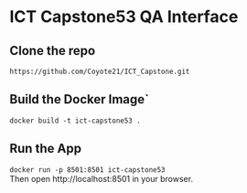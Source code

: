 # ICT Capstone53 QA Interface  
## Clone the repo  
`https://github.com/Coyote21/ICT_Capstone.git`  
## Build the Docker Image`  
`docker build -t ict-capstone53 .`  
## Run the App  
`docker run -p 8501:8501 ict-capstone53`  
Then open http://localhost:8501 in your browser.  
